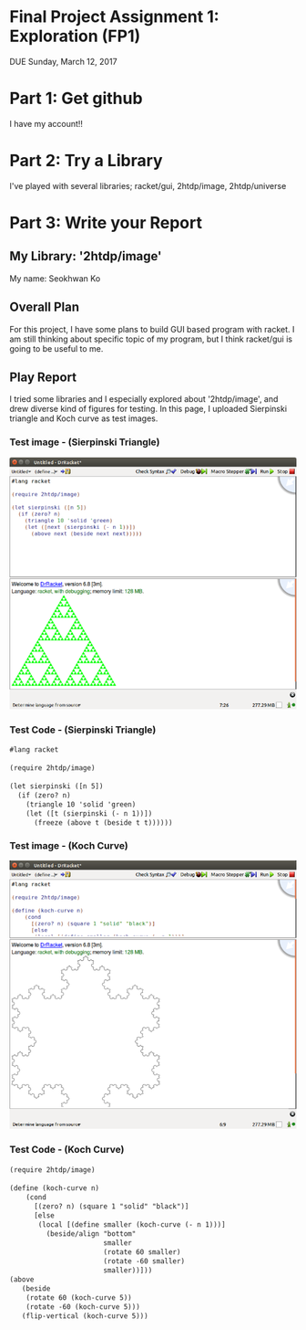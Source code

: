 # Final Project Assignment 1: Exploration (FP1)
DUE Sunday, March 12, 2017

# Part 1: Get github
I have my account!!


# Part 2: Try a Library
I've played with several libraries; racket/gui, 2htdp/image, 2htdp/universe


# Part 3: Write your Report

## My Library: '2htdp/image'
My name: Seokhwan Ko

## Overall Plan
For this project, I have some plans to build GUI based program with racket.
I am still thinking about specific topic of my program,
but I think racket/gui is going to be useful to me.

## Play Report

I tried some libraries and I especially explored about '2htdp/image',
and drew diverse kind of figures for testing.
In this page, I uploaded Sierpinski triangle and Koch curve as test images.

### Test image - (Sierpinski Triangle)
![test image](/sier.png?raw=true "test image")

### Test Code - (Sierpinski Triangle)
```
#lang racket

(require 2htdp/image)

(let sierpinski ([n 5])
  (if (zero? n)
    (triangle 10 'solid 'green)
    (let ([t (sierpinski (- n 1))])
      (freeze (above t (beside t t))))))
```
### Test image - (Koch Curve)
![test image](/koch.png?raw=true "test image")

### Test Code - (Koch Curve)
```
(require 2htdp/image)

(define (koch-curve n)
    (cond
      [(zero? n) (square 1 "solid" "black")]
      [else
       (local [(define smaller (koch-curve (- n 1)))]
         (beside/align "bottom"
                       smaller
                       (rotate 60 smaller)
                       (rotate -60 smaller)
                       smaller))]))
(above
   (beside
    (rotate 60 (koch-curve 5))
    (rotate -60 (koch-curve 5)))
   (flip-vertical (koch-curve 5)))
```


